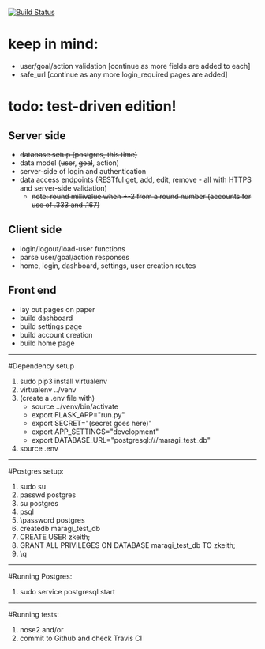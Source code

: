 [![Build Status](https://travis-ci.org/z-keith/maragi.svg?branch=tdd-rewrite)](https://travis-ci.org/z-keith/maragi)

# keep in mind:
-	user/goal/action validation [continue as more fields are added to each]
-	safe_url [continue as any more login_required pages are added]

# todo: test-driven edition!
## Server side
-	~~database setup (postgres, this time)~~
-	data model (~~user~~, ~~goal~~, action)
-	server-side of login and authentication
-	data access endpoints (RESTful get, add, edit, remove - all with HTTPS and server-side validation)
	- ~~note: round millivalue when +-2 from a round number (accounts for use of .333 and .167)~~
## Client side
-	login/logout/load-user functions
-	parse user/goal/action responses
-	home, login, dashboard, settings, user creation routes
## Front end
-	lay out pages on paper
-	build dashboard
-	build settings page
-   build account creation
-	build home page
---
#Dependency setup
1. sudo pip3 install virtualenv
2. virtualenv ../venv
3. (create a .env file with)
	- source ../venv/bin/activate
	- export FLASK_APP="run.py"
	- export SECRET="(secret goes here)"
	- export APP_SETTINGS="development"
	- export DATABASE_URL="postgresql:///maragi_test_db"
4. source .env
---
#Postgres setup:
1. sudo su
2. passwd postgres
3. su postgres
4. psql
5. \password postgres
6. createdb maragi_test_db
7. CREATE USER zkeith;
8. GRANT ALL PRIVILEGES ON DATABASE maragi_test_db TO zkeith;
9. \q
---
#Running Postgres:
1. sudo service postgresql start
---
#Running tests:
1. nose2 and/or
2. commit to Github and check Travis CI
